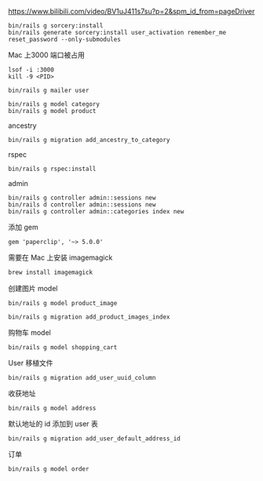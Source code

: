 https://www.bilibili.com/video/BV1uJ411s7su?p=2&spm_id_from=pageDriver

```
bin/rails g sorcery:install
bin/rails generate sorcery:install user_activation remember_me reset_password --only-submodules
```

Mac 上3000 端口被占用

```
lsof -i :3000
kill -9 <PID>
```

```
bin/rails g mailer user
```
```
bin/rails g model category
bin/rails g model product
```

ancestry
```
bin/rails g migration add_ancestry_to_category
```

rspec

```
bin/rails g rspec:install
```

admin
```
bin/rails g controller admin::sessions new
bin/rails d controller admin::sessions new
bin/rails g controller admin::categories index new
```

添加 gem
```
gem 'paperclip', '~> 5.0.0'
```
需要在 Mac 上安装 imagemagick
```bash
brew install imagemagick
```

创建图片 model
```
bin/rails g model product_image
```

```
bin/rails g migration add_product_images_index
```

购物车 model
```
bin/rails g model shopping_cart
```

User 移植文件
```
bin/rails g migration add_user_uuid_column
```

收获地址
```
bin/rails g model address
```

默认地址的 id 添加到 user 表
```
bin/rails g migration add_user_default_address_id
```

订单
```
bin/rails g model order
```